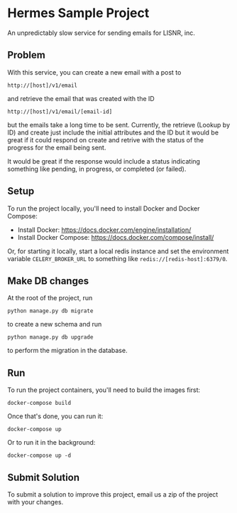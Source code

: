 Hermes Sample Project
============================

An unpredictably slow service for sending emails for LISNR, inc.


## Problem

With this service, you can create a new email with a post to

    http://[host]/v1/email

and retrieve the email that was created with the ID

    http://[host]/v1/email/[email-id]

but the emails take a long time to be sent.  Currently, the retrieve (Lookup by ID) and create just include the initial attributes and the ID but it would be great if it could respond on create and retrive with the status of the progress for the email being sent.

It would be great if the response would include a status indicating something like pending, in progress, or completed (or failed).


## Setup

To run the project locally, you'll need to install Docker and Docker Compose:

- Install Docker: https://docs.docker.com/engine/installation/
- Install Docker Compose: https://docs.docker.com/compose/install/

Or, for starting it locally, start a local redis instance and set the environment variable `CELERY_BROKER_URL` to something like `redis://[redis-host]:6379/0`.


## Make DB changes

At the root of the project, run

    python manage.py db migrate

to create a new schema and run

    python manage.py db upgrade

to perform the migration in the database.


## Run

To run the project containers, you'll need to build the images first:

	docker-compose build

Once that's done, you can run it:

	docker-compose up

Or to run it in the background:

	docker-compose up -d

## Submit Solution

To submit a solution to improve this project, email us a zip of the project with your changes.
